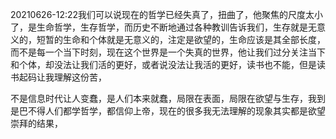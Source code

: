20210626-12:22我们可以说现在的哲学已经失真了，扭曲了，他聚焦的尺度太小了，是生命哲学，生存哲学，而历史不断地通过各种教训告诉我们，生存就是无意义的，短暂的生命和个体就是无意义的，注定是欲望的，生命应该是其全部长度，而不是每一个当下时刻，现在这个世界是一个失真的世界，他让我们过分关注当下和个体，却没法让我们活的更好，或者说没法让我活的更好，读书也不能，但是读书起码让我理解这份苦，

不是信息时代让人变蠢，是人们本来就蠢，局限在表面，局限在欲望与生存，我到是巴不得人们都学哲学，都信仰上帝，现在的很多我无法理解的现象其实都是欲望崇拜的结果，